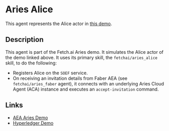 # Aries Alice

This agent represents the Alice actor in <a href="https://github.com/hyperledger/aries-cloudagent-python/blob/master/demo/README.md" target="_blank">this demo</a>.

## Description

This agent is part of the Fetch.ai Aries demo. It simulates the Alice actor of the demo linked above. It uses its primary skill, the `fetchai/aries_alice` skill, to do the following:

- Registers Alice on the `SOEF` service.
- On receiving an invitation details from Faber AEA (see `fetchai/aries_faber` agent), it connects with an underlying Aries Cloud Agent (ACA) instance and executes an `accept-invitation` command.

## Links

- <a href="https://docs.fetch.ai/aea/aries-cloud-agent-demo/" target="_blank">AEA Aries Demo</a>
- <a href="https://github.com/hyperledger/aries-cloudagent-python/blob/master/demo/README.md" target="_blank">Hyperledger Demo</a>
